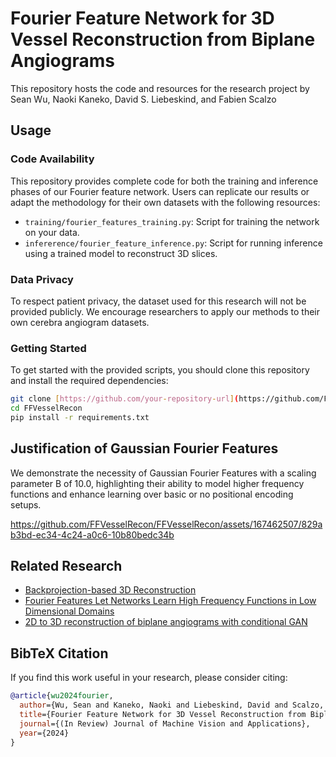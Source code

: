# Fourier Feature Network for 3D Vessel Reconstruction from Biplane Angiograms

This repository hosts the code and resources for the research project by Sean Wu, Naoki Kaneko, David S. Liebeskind, and Fabien Scalzo

## Usage

### Code Availability

This repository provides complete code for both the training and inference phases of our Fourier feature network. Users can replicate our results or adapt the methodology for their own datasets with the following resources:

- `training/fourier_features_training.py`: Script for training the network on your data.
- `infererence/fourier_feature_inference.py`: Script for running inference using a trained model to reconstruct 3D slices.

### Data Privacy

To respect patient privacy, the dataset used for this research will not be provided publicly. We encourage researchers to apply our methods to their own cerebra angiogram datasets.

### Getting Started

To get started with the provided scripts, you should clone this repository and install the required dependencies:

```bash
git clone [https://github.com/your-repository-url](https://github.com/FFVesselRecon/FFVesselRecon.git)
cd FFVesselRecon
pip install -r requirements.txt
```


## Justification of Gaussian Fourier Features

We demonstrate the necessity of Gaussian Fourier Features with a scaling parameter B of 10.0, highlighting their ability to model higher frequency functions and enhance learning over basic or no positional encoding setups.



https://github.com/FFVesselRecon/FFVesselRecon/assets/167462507/829ab3bd-ec34-4c24-a0c6-10b80bedc34b



## Related Research

- [Backprojection-based 3D Reconstruction](#)
- [Fourier Features Let Networks Learn High Frequency Functions in Low Dimensional Domains](#)
- [2D to 3D reconstruction of biplane angiograms with conditional GAN](#)

## BibTeX Citation

If you find this work useful in your research, please consider citing:

```bibtex
@article{wu2024fourier,
  author={Wu, Sean and Kaneko, Naoki and Liebeskind, David and Scalzo, Fabien},
  title={Fourier Feature Network for 3D Vessel Reconstruction from Biplane Angiograms},
  journal={(In Review) Journal of Machine Vision and Applications},
  year={2024}
}

